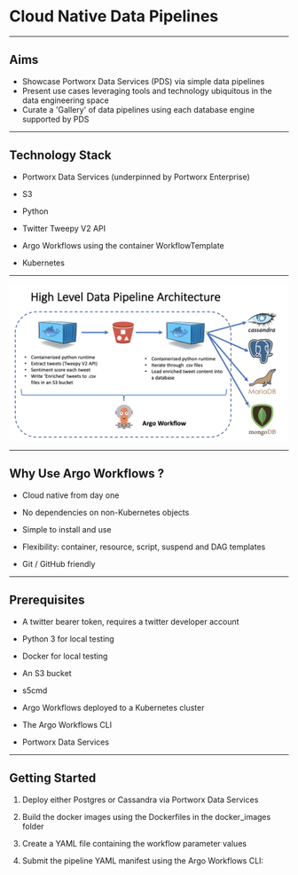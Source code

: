 # Cloud Native Data Pipelines 

---

## Aims

- Showcase Portworx Data Services (PDS) via simple data pipelines
- Present use cases leveraging tools and technology ubiquitous in the data engineering space 
- Curate a 'Gallery' of data pipelines using each database engine supported by PDS

---

## Technology Stack

- Portworx Data Services (underpinned by Portworx Enterprise)

- S3

- Python

- Twitter Tweepy V2 API

- Argo Workflows using the container WorkflowTemplate

- Kubernetes

---

<img src="images/07.png">

---

## Why Use Argo Workflows ?

- Cloud native from day one

- No dependencies on non-Kubernetes objects

- Simple to install and use

- Flexibility: container, resource, script, suspend and DAG templates

- Git / GitHub friendly

---

## Prerequisites

- A twitter bearer token, requires a twitter developer account

- Python 3 for local testing

- Docker for local testing

- An S3 bucket

- s5cmd

- Argo Workflows deployed to a Kubernetes cluster

- The Argo Workflows CLI

- Portworx Data Services 

---

## Getting Started

1. Deploy either Postgres or Cassandra via Portworx Data Services

2. Build the docker images using the Dockerfiles in the docker_images folder

3. Create a YAML file containing the workflow parameter values

4. Submit the pipeline YAML manifest using the Argo Workflows CLI:

```argo submit <YAML file> -n <Kubernetes namespace> -parameter-file <YAML file>
